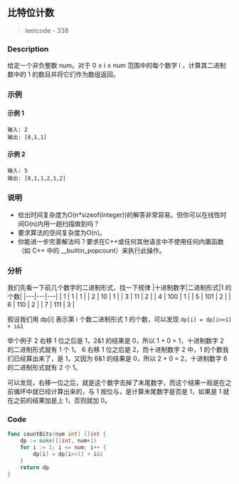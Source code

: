 ## 比特位计数
> leetcode - 338

### Description
给定一个非负整数 num。对于 0 ≤ i ≤ num 范围中的每个数字 i ，计算其二进制数中的 1 的数目并将它们作为数组返回。

### 示例
#### 示例 1
```
输入: 2
输出: [0,1,1]
```

#### 示例 2
```
输入: 5
输出: [0,1,1,2,1,2]
```

### 说明
* 给出时间复杂度为O(n*sizeof(integer))的解答非常容易。但你可以在线性时间O(n)内用一趟扫描做到吗？
* 要求算法的空间复杂度为O(n)。
* 你能进一步完善解法吗？要求在C++或任何其他语言中不使用任何内置函数（如 C++ 中的 __builtin_popcount）来执行此操作。

### 分析
我们先看一下前几个数字的二进制形式，找一下规律
|十进制数字|二进制形式|1 的个数|
|---|---|---|
| 1 | 1 | 1 |
| 2 | 10 | 1 |
| 3 | 11 | 2 |
| 4 | 100 | 1 |
| 5 | 101 | 2 |
| 6 | 110 | 2 |
| 7 | 111 | 3 |

假设我们用 dp[i] 表示第 i 个数二进制形式 1 的个数，可以发现 `dp[i] = dp[i>>1] + i&1`

举个例子
2 右移 1 位之后是 1，2&1 的结果是 0，所以 1 + 0 = 1，十进制数字 2 的二进制形式就有 1 个 1。
6 右移 1 位之后是 2，而十进制数字 2 中，1 的个数我们已经算出来了，是 1，又因为 6&1 的结果是 0，所以 2 + 0 = 2，十进制数字 6 的二进制形式就有 2 个 1。

可以发现，右移一位之后，就是这个数字去掉了末尾数字，而这个结果一般是在之前循环中就已经计算出来的，与 1 按位与，是计算末尾数字是否是 1，如果是 1 就在之前的结果加是上 1，否则就加 0。

### Code
```go
func countBits(num int) []int {
    dp := make([]int, num+1)
    for i := 1; i <= num; i++ {
        dp[i] = dp[i>>1] + i&1
    }
    return dp
}
```

